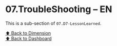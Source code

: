 # 07.TroubleShooting – EN

This is a sub-section of `07.D7-LessonLearned`.

[⬆ Back to Dimension](../)  
[⬆ Back to Dashboard](../../)
